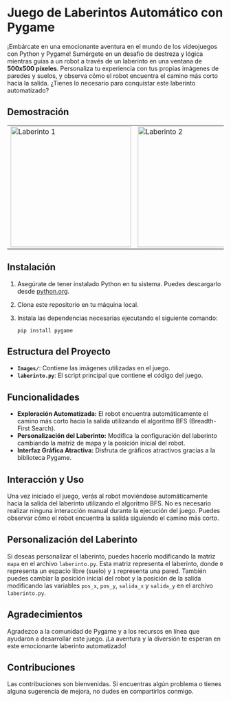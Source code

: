 # Juego de Laberintos Automático con Pygame

¡Embárcate en una emocionante aventura en el mundo de los videojuegos con Python y Pygame! Sumérgete en un desafío de destreza y lógica mientras guías a un robot a través de un laberinto en una ventana de **500x500 píxeles**. Personaliza tu experiencia con tus propias imágenes de paredes y suelos, y observa cómo el robot encuentra el camino más corto hacia la salida. ¿Tienes lo necesario para conquistar este laberinto automatizado?

## Demostración

<table>
  <tr>
    <td><img src="https://github.com/santiagolassog/Juego-de-Laberintos-Automatico-con-Pygame/assets/27078128/584dcd91-5326-451b-8611-dc078e986dac" alt="Laberinto 1" width="280"></td>
    <td><img src="https://github.com/santiagolassog/Juego-de-Laberintos-Automatico-con-Pygame/assets/27078128/0b69a650-6ba2-4944-9b6e-74f1e0a804c5" alt="Laberinto 2" width="280"></td>
  </tr>
</table>


## Instalación

1. Asegúrate de tener instalado Python en tu sistema. Puedes descargarlo desde [python.org](https://www.python.org/downloads/).
2. Clona este repositorio en tu máquina local.
3. Instala las dependencias necesarias ejecutando el siguiente comando:

    ```
    pip install pygame
    ```

## Estructura del Proyecto

- **`Images/`**: Contiene las imágenes utilizadas en el juego.
- **`laberinto.py`**: El script principal que contiene el código del juego.
  
## Funcionalidades

- **Exploración Automatizada:** El robot encuentra automáticamente el camino más corto hacia la salida utilizando el algoritmo BFS (Breadth-First Search).
- **Personalización del Laberinto:** Modifica la configuración del laberinto cambiando la matriz de mapa y la posición inicial del robot.
- **Interfaz Gráfica Atractiva:** Disfruta de gráficos atractivos gracias a la biblioteca Pygame.

## Interacción y Uso

Una vez iniciado el juego, verás al robot moviéndose automáticamente hacia la salida del laberinto utilizando el algoritmo BFS.
No es necesario realizar ninguna interacción manual durante la ejecución del juego. Puedes observar cómo el robot encuentra la salida siguiendo el camino más corto.

## Personalización del Laberinto

Si deseas personalizar el laberinto, puedes hacerlo modificando la matriz `mapa` en el archivo `laberinto.py`. Esta matriz representa el laberinto, donde `0` representa un espacio libre (suelo) y `1` representa una pared.
También puedes cambiar la posición inicial del robot y la posición de la salida modificando las variables `pos_x`, `pos_y`, `salida_x` y `salida_y` en el archivo `laberinto.py`.

## Agradecimientos

Agradezco a la comunidad de Pygame y a los recursos en línea que ayudaron a desarrollar este juego. ¡La aventura y la diversión te esperan en este emocionante laberinto automatizado!

## Contribuciones

Las contribuciones son bienvenidas. Si encuentras algún problema o tienes alguna sugerencia de mejora, no dudes en compartirlos conmigo.
